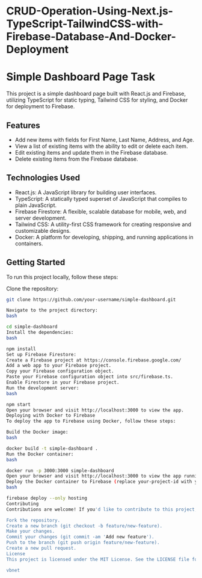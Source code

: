 # CRUD-Operation-Using-Next.js-TypeScript-TailwindCSS-with-Firebase-Database-And-Docker-Deployment
# Simple Dashboard Page Task

This project is a simple dashboard page built with React.js and Firebase, utilizing TypeScript for static typing, Tailwind CSS for styling, and Docker for deployment to Firebase.

## Features

- Add new items with fields for First Name, Last Name, Address, and Age.
- View a list of existing items with the ability to edit or delete each item.
- Edit existing items and update them in the Firebase database.
- Delete existing items from the Firebase database.

## Technologies Used

- React.js: A JavaScript library for building user interfaces.
- TypeScript: A statically typed superset of JavaScript that compiles to plain JavaScript.
- Firebase Firestore: A flexible, scalable database for mobile, web, and server development.
- Tailwind CSS: A utility-first CSS framework for creating responsive and customizable designs.
- Docker: A platform for developing, shipping, and running applications in containers.

## Getting Started

To run this project locally, follow these steps:

 Clone the repository:

   ```bash
   git clone https://github.com/your-username/simple-dashboard.git

   Navigate to the project directory:
bash

cd simple-dashboard
Install the dependencies:
bash

npm install
Set up Firebase Firestore:
Create a Firebase project at https://console.firebase.google.com/
Add a web app to your Firebase project.
Copy your Firebase configuration object.
Paste your Firebase configuration object into src/firebase.ts.
Enable Firestore in your Firebase project.
Run the development server:
bash

npm start
Open your browser and visit http://localhost:3000 to view the app.
Deploying with Docker to Firebase
To deploy the app to Firebase using Docker, follow these steps:

Build the Docker image:
bash

docker build -t simple-dashboard .
Run the Docker container:
bash

docker run -p 3000:3000 simple-dashboard
Open your browser and visit http://localhost:3000 to view the app running inside the Docker container.
Deploy the Docker container to Firebase (replace your-project-id with your Firebase project ID):
bash

firebase deploy --only hosting
Contributing
Contributions are welcome! If you'd like to contribute to this project, please follow these steps:

Fork the repository.
Create a new branch (git checkout -b feature/new-feature).
Make your changes.
Commit your changes (git commit -am 'Add new feature').
Push to the branch (git push origin feature/new-feature).
Create a new pull request.
License
This project is licensed under the MIT License. See the LICENSE file for details.

vbnet



